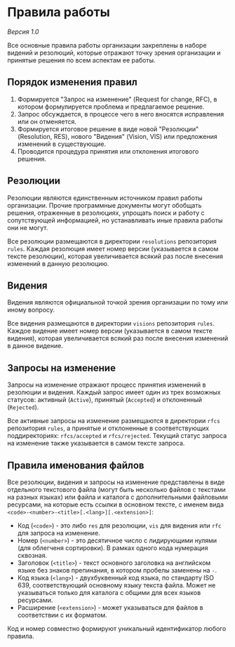 # Правила работы

*Версия 1.0*

Все основные правила работы организации закреплены в наборе видений и резолюций, которые отражают точку зрения организации и принятые решения по всем аспектам ее работы.

## Порядок изменения правил

  1. Формируется "Запрос на изменение" (Request for change, RFC), в котором формулируется проблема и предлагаемое решение.
  2. Запрос обсуждается, в процессе чего в него вносятся исправления или он отменяется.
  3. Формируется итоговое решение в виде новой "Резолюции" (Resolution, RES), нового "Видения" (Vision, VIS) или предложения изменений в существующие.
  4. Проводится процедура принятия или отклонения итогового решения.


## Резолюции

Резолюции являются единственным источником правил работы организации. Прочие программные документы могут обобщать решения, отраженные в резолюциях, упрощать поиск и работу с сопутствующей информацией, но устанавливать иные правила работы они не могут.

Все резолюции размещаются в директории `resolutions` репозитория `rules`. Каждая резолюция имеет номер версии (указывается в самом тексте резолюции), которая увеличивается всякий раз после внесения изменений в данную резолюцию.


## Видения

Видения являются официальной точкой зрения организации по тому или иному вопросу.

Все видения размещаются в директории `visions` репозитория `rules`. Каждое видение имеет номер версии (указывается в самом тексте видения), которая увеличивается всякий раз после внесения изменений в данное видение.


## Запросы на изменение

Запросы на изменение отражают процесс принятия изменений в резолюции и видения. Каждый запрос имеет один из трех возможных статусов: активный (`Active`), принятый (`Accepted`) и отклоненный (`Rejected`).

Все активные запросы на изменение размещаются в директории `rfcs` репозитория `rules`, а принятые и отклоненные в соответствующих поддиректориях: `rfcs/accepted` и `rfcs/rejected`. Текущий статус запроса на изменение также указывается в самом тексте запроса.


## Правила именования файлов

Все резолюции, видения и запросы на изменение представлены в виде отдельного текстового файла (могут быть несколько файлов с текстами на разных языках) или файла и каталога с дополнительными файловыми ресурсами, на которые есть ссылки в основном тексте, с именем вида `<code>-<number>-<title>[.<lang>][.<extension>]`:

  - Код (`<code>`) - это либо `res` для резолюции, `vis` для видения или `rfc` для запроса на изменение.
  - Номер (`<number>`) - это десятичное число с лидирующими нулями (для облегченя сортировки). В рамках одного кода нумерация сквозная.
  - Заголовок (`<title>`) - текст основного заголовка на английском языке без знаков препинания, в котором пробелы заменены на `-`.
  - Код языка (`<lang>`) - двухбуквенный код языка, по стандарту ISO 639, соответствующий основному языку текста файла. Может не указываться только для каталога с общими для всех языков ресурсами.
  - Расширение (`<extension>`) - может указываться для файлов в соответствии с их форматом.

Код и номер совместно формируют уникальный идентификатор любого правила.
